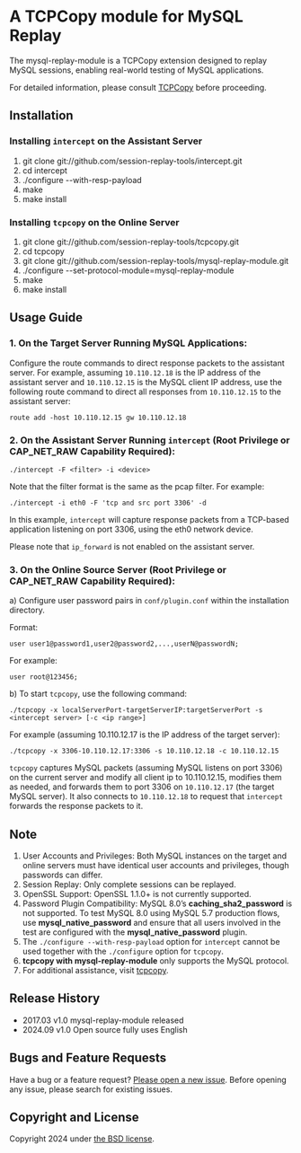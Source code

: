 # A TCPCopy module for MySQL Replay

The mysql-replay-module is a TCPCopy extension designed to replay MySQL sessions, enabling real-world testing of MySQL applications.

For detailed information, please consult [TCPCopy](https://github.com/session-replay-tools/tcpcopy) before proceeding.

## Installation

### Installing `intercept` on the Assistant Server

1. git clone git://github.com/session-replay-tools/intercept.git
2. cd intercept
3. ./configure --with-resp-payload
4. make
5. make install

### Installing `tcpcopy` on the Online Server

1. git clone git://github.com/session-replay-tools/tcpcopy.git
2. cd tcpcopy
3. git clone git://github.com/session-replay-tools/mysql-replay-module.git
4. ./configure --set-protocol-module=mysql-replay-module
5. make
6. make install

## Usage Guide

### 1. **On the Target Server Running MySQL Applications:**

Configure the route commands to direct response packets to the assistant server. For example, assuming `10.110.12.18` is the IP address of the assistant server and `10.110.12.15` is the MySQL client IP address, use the following route command to direct all responses from `10.110.12.15` to the assistant server:

   `route add -host 10.110.12.15 gw 10.110.12.18`

### 2. **On the Assistant Server Running `intercept` (Root Privilege or CAP_NET_RAW Capability Required):**

  `./intercept -F <filter> -i <device>`

Note that the filter format is the same as the pcap filter. For example:

   `./intercept -i eth0 -F 'tcp and src port 3306' -d`

In this example, `intercept` will capture response packets from a TCP-based application listening on port 3306, using the eth0 network device.

Please note that `ip_forward` is not enabled on the assistant server.

### 3. **On the Online Source Server (Root Privilege or CAP_NET_RAW Capability Required):**

a) Configure user password pairs in `conf/plugin.conf` within the installation directory.

Format:

`user user1@password1,user2@password2,...,userN@passwordN;`

For example:

`user root@123456;`

b) To start `tcpcopy`, use the following command:

`./tcpcopy -x localServerPort-targetServerIP:targetServerPort -s <intercept server> [-c <ip range>]`

For example (assuming 10.110.12.17 is the IP address of the target server):

`./tcpcopy -x 3306-10.110.12.17:3306 -s 10.110.12.18 -c 10.110.12.15`

`tcpcopy` captures MySQL packets (assuming MySQL listens on port 3306) on the current server and modify all client ip to 10.110.12.15, modifies them as needed, and forwards them to port 3306 on `10.110.12.17` (the target MySQL server). It also connects to `10.110.12.18` to request that `intercept` forwards the response packets to it.

## Note

1. User Accounts and Privileges: Both MySQL instances on the target and online servers must have identical user accounts and privileges, though passwords can differ.
2. Session Replay: Only complete sessions can be replayed.
3. OpenSSL Support: OpenSSL 1.1.0+ is not currently supported.
4. Password Plugin Compatibility: MySQL 8.0’s **caching_sha2_password** is not supported. To test MySQL 8.0 using MySQL 5.7 production flows, use **mysql_native_password** and ensure that all users involved in the test are configured with the **mysql_native_password** plugin.
5. The `./configure --with-resp-payload` option for `intercept` cannot be used together with the `./configure` option for `tcpcopy`.
6. **tcpcopy with mysql-replay-module** only supports the MySQL protocol.
7. For additional assistance, visit [tcpcopy](https://github.com/session-replay-tools/tcpcopy).

## Release History

+ 2017.03  v1.0    mysql-replay-module released
+ 2024.09  v1.0    Open source fully uses English

## Bugs and Feature Requests

Have a bug or a feature request? [Please open a new issue](https://github.com/session-replay-tools/mysql-replay-module/issues). Before opening any issue, please search for existing issues.

## Copyright and License

Copyright 2024 under [the BSD license](LICENSE).
